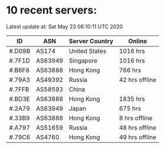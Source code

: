 # 10 recent servers:

Latest update at: Sat May 23 06:10:11 UTC 2020

| ID | ASN | Server Country | Online |
| -- | --- | -------------- | ------ |
| #.D09B | AS174 | United States | 1016 hrs |
| #.7F1D | AS63949 | Singapore | 1016 hrs |
| #.B6F8 | AS63888 | Hong Kong | 766 hrs |
| #.79A3 | AS49392 | Russia | 42 hrs offline |
| #.7FFB | AS58593 | China | |
| #.BD3E | AS63888 | Hong Kong | 1835 hrs |
| #.2A79 | AS63949 | Japan | 675 hrs |
| #.33B9 | AS63888 | Hong Kong | 8 hrs offline |
| #.A797 | AS51659 | Russia | 48 hrs offline |
| #.79C6 | AS4760 | Hong Kong | 49 hrs offline |

